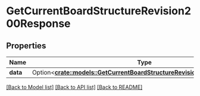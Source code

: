 # GetCurrentBoardStructureRevision200Response

## Properties

Name | Type | Description | Notes
------------ | ------------- | ------------- | -------------
**data** | Option<[**crate::models::GetCurrentBoardStructureRevision200ResponseData**](getCurrentBoardStructureRevision_200_response_data.md)> |  | [optional]

[[Back to Model list]](../README.md#documentation-for-models) [[Back to API list]](../README.md#documentation-for-api-endpoints) [[Back to README]](../README.md)


